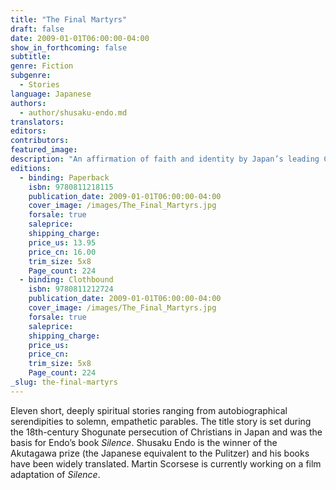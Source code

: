 ```yaml
---
title: "The Final Martyrs"
draft: false
date: 2009-01-01T06:00:00-04:00
show_in_forthcoming: false
subtitle:
genre: Fiction
subgenre:
  - Stories
language: Japanese
authors:
  - author/shusaku-endo.md
translators:
editors:
contributors:
featured_image:
description: "An affirmation of faith and identity by Japan’s leading Christian novelist. "
editions:
  - binding: Paperback
    isbn: 9780811218115
    publication_date: 2009-01-01T06:00:00-04:00
    cover_image: /images/The_Final_Martyrs.jpg
    forsale: true
    saleprice:
    shipping_charge:
    price_us: 13.95
    price_cn: 16.00
    trim_size: 5x8
    Page_count: 224
  - binding: Clothbound
    isbn: 9780811212724
    publication_date: 2009-01-01T06:00:00-04:00
    cover_image: /images/The_Final_Martyrs.jpg
    forsale: true
    saleprice:
    shipping_charge:
    price_us:
    price_cn:
    trim_size: 5x8
    Page_count: 224
_slug: the-final-martyrs
---
```


Eleven short, deeply spiritual stories ranging from autobiographical serendipities to solemn, empathetic parables. The title story is set during the 18th-century Shogunate persecution of Christians in Japan and was the basis for Endo’s book _Silence_. Shusaku Endo is the winner of the Akutagawa prize (the Japanese equivalent to the Pulitzer) and his books have been widely translated. Martin Scorsese is currently working on a film adaptation of _Silence_.

